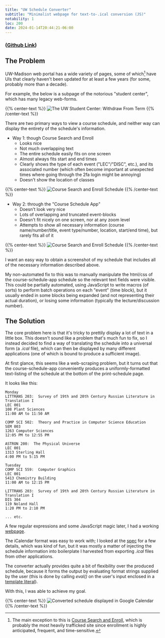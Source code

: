 ```yaml
---
title: "UW Schedule Converter"
subtitle: "Minimalist webpage for text-to-.ical conversion (JS)"
notability: 1
loc: 200
date: 2024-01-14T20:44:21-06:00
---
```


### ([Github Link](https://github.com/lucasscharenbroch/uw-schedule-converter))

## The Problem

UW-Madison web portal has a wide variety of pages, some of which[^cse] have UIs that clearly haven't been updated for at least a few years (for some, probably more than a decade).

[^cse]: The main exception to this is [Course Search and Enroll](https://public.enroll.wisc.edu/), which is probably the most heavily trafficked site since enrollment is highly anticipated, frequent, and time-sensitive.

For example, the below is a subpage of the notorious "student center", which has many legacy web-forms.

{{% center-text %}}
<img src="/images/uw-student-center-old-ui.jpg" alt="The UW Student Center: Withdraw From Term"/>
{{% /center-text %}}

There are two primary ways to view a course schedule, and neither way can display the entirety of the schedule's information.

- Way 1: though Course Search and Enroll
    - Looks nice
    - Not much overlapping text
    - The entire schedule easily fits on one screen
    - Almost always fits start and end times
    - Clearly shows the type of each event ("LEC"/"DISC", etc.), and its associated number (which often become important at unexpected times where going through the 2fa login might be annoying)
    - Doesn't show the location of classes

{{% center-text %}}
<img src="/images/cse-schedule.jpg" alt="Course Search and Enroll Schedule"/>
{{% /center-text %}}

- Way 2: through the "Course Schedule App"
    - Doesn't look very nice
    - Lots of overlapping and truncated event-blocks
    - Doesn't fit nicely on one screen, nor at any zoom level
    - Attempts to show all necessary information (course name/number/title, event type/number, location, start/end time), but rarely fits all of it

{{% center-text %}}
<img src="/images/course-schedule-app.jpg" alt="Course Search and Enroll Schedule"/>
{{% /center-text %}}

I want an easy way to obtain a screenshot of my schedule that includes all of the necessary information described above.

My non-automated fix to this was to manually manipulate the html/css of the course-schedule-app schedule so the relevant text fields were visible.
This could be partially automated, using JavaScript to write macros (of sorts) to perform batch operations on each "event" (time block), but it usually ended in some blocks being expanded (and not representing their actual duration), or losing some information (typically the lecture/discussion number).

## The Solution

The core problem here is that it's tricky to prettily display a lot of text in a little box.
This doesn't sound like a problem that's much fun to fix, so I instead decided to find a way of translating the schedule into a universal form (a *.ical* file), which can then be displayed by many different applications (one of which is bound to produce a sufficient image).

At first glance, this seems like a web-scraping problem, but it turns out that the course-schedule-app conveniently produces a uniformly-formatted text-listing of the schedule at the bottom of the print-schedule page.

It looks like this:

```
Monday
LITTRANS 203:  Survey of 19th and 20th Century Russian Literature in Translation I
LEC 001
108 Plant Sciences
11:00 AM to 11:50 AM

COMP SCI 502:  Theory and Practice in Computer Science Education
SEM 003
1263 Computer Sciences
12:05 PM to 12:55 PM

ASTRON 200:  The Physical Universe
LEC 001
1313 Sterling Hall
4:00 PM to 5:15 PM

Tuesday
COMP SCI 559:  Computer Graphics
LEC 001
S413 Chemistry Building
11:00 AM to 12:15 PM

LITTRANS 203:  Survey of 19th and 20th Century Russian Literature in Translation I
DIS 304
119 Noland Hall
1:20 PM to 2:10 PM

... etc.
```

A few regular expressions and some JavaScript magic later, I had a working [webpage](https://lucasscharenbroch.github.io/uw-schedule-converter/).

The iCalendar format was easy to work with; I looked at the [spec](https://datatracker.ietf.org/doc/html/rfc2445) for a few details, which was kind of fun, but it was mostly a matter of injecting the schedule information into boilerplate I harvested from exporting *.ical* files from other applications.

The converter actually provides quite a bit of flexibility over the produced schedule, because it forms the output by evaluating format strings supplied by the user (this is done by calling *eval()* on the user's input enclosed in a [template literal](https://developer.mozilla.org/en-US/docs/Web/JavaScript/Reference/Template_literals)).

With this, I was able to achieve my goal.

{{% center-text %}}
<img src="/images/google-calendar-schedule.jpg" alt="Converted schedule displayed in Google Calendar"/>
{{% /center-text %}}
